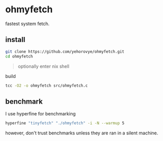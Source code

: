 # ohmyfetch
fastest system fetch.

## install
```sh
git clone https://github.com/yehorovye/ohmyfetch.git
cd ohmyfetch
```
> optionally enter nix shell

build
```sh
tcc -O2 -o ohmyfetch src/ohmyfetch.c
```

## benchmark
I use hyperfine for benchmarking
```sh
hyperfine "tinyfetch" "./ohmyfetch" -i -N --warmup 5
```

however, don't trust benchmarks unless they are ran in a silent machine.
